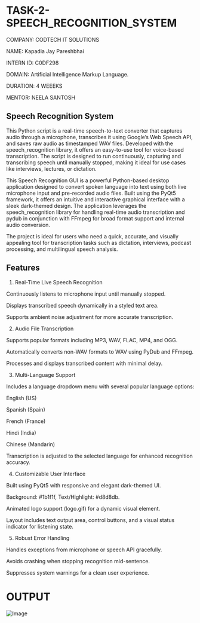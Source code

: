 # TASK-2-SPEECH_RECOGNITION_SYSTEM

COMPANY: CODTECH IT SOLUTIONS

NAME: Kapadia Jay Pareshbhai 

INTERN ID: C0DF298

DOMAIN: Artificial Intelligence Markup Language.

DURATION: 4 WEEEKS

MENTOR: NEELA SANTOSH

## Speech Recognition System
This Python script is a real-time speech-to-text converter that captures audio through a microphone, transcribes it using Google’s Web Speech API, and saves raw audio as timestamped WAV files. Developed with the speech_recognition library, it offers an easy-to-use tool for voice-based transcription. The script is designed to run continuously, capturing and transcribing speech until manually stopped, making it ideal for use cases like interviews, lectures, or dictation.

This Speech Recognition GUI is a powerful Python-based desktop application designed to convert spoken language into text using both live microphone input and pre-recorded audio files. Built using the PyQt5 framework, it offers an intuitive and interactive graphical interface with a sleek dark-themed design. The application leverages the speech_recognition library for handling real-time audio transcription and pydub in conjunction with FFmpeg for broad format support and internal audio conversion.

The project is ideal for users who need a quick, accurate, and visually appealing tool for transcription tasks such as dictation, interviews, podcast processing, and multilingual speech analysis.

## Features

1. Real-Time Live Speech Recognition

Continuously listens to microphone input until manually stopped.

Displays transcribed speech dynamically in a styled text area.

Supports ambient noise adjustment for more accurate transcription.

2. Audio File Transcription

Supports popular formats including MP3, WAV, FLAC, MP4, and OGG.

Automatically converts non-WAV formats to WAV using PyDub and FFmpeg.

Processes and displays transcribed content with minimal delay.

3. Multi-Language Support

Includes a language dropdown menu with several popular language options:

English (US)

Spanish (Spain)

French (France)

Hindi (India)

Chinese (Mandarin)

Transcription is adjusted to the selected language for enhanced recognition accuracy.

4. Customizable User Interface

Built using PyQt5 with responsive and elegant dark-themed UI.

Background: #1b1f1f, Text/Highlight: #d8d8db.

Animated logo support (logo.gif) for a dynamic visual element.

Layout includes text output area, control buttons, and a visual status indicator for listening state.

5. Robust Error Handling

Handles exceptions from microphone or speech API gracefully.

Avoids crashing when stopping recognition mid-sentence.

Suppresses system warnings for a clean user experience.

# OUTPUT

![Image](https://github.com/user-attachments/assets/d904a634-2f7d-4af5-9a15-478ec1851737)
